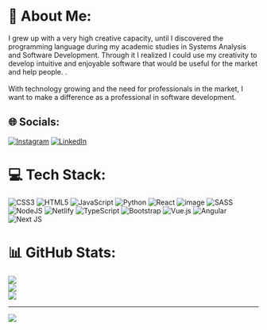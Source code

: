 # 💫 About Me:
I grew up with a very high creative capacity, until I discovered the programming language during my academic studies in Systems Analysis and Software Development. Through it I realized I could use my creativity to develop intuitive and enjoyable software that would be useful for the market and help people. .<br><br>With technology growing and the need for professionals in the market, I want to make a difference as a professional in software development.


## 🌐 Socials:
[![Instagram](https://img.shields.io/badge/Instagram-%23E4405F.svg?logo=Instagram&logoColor=white)](https://instagram.com/https://www.instagram.com/pcgsantos99/) [![LinkedIn](https://img.shields.io/badge/LinkedIn-%230077B5.svg?logo=linkedin&logoColor=white)](https://linkedin.com/in/https://www.linkedin.com/in/paulo-cesar-92a95623a/) 

# 💻 Tech Stack:
![CSS3](https://img.shields.io/badge/css3-%231572B6.svg?style=for-the-badge&logo=css3&logoColor=white) 
![HTML5](https://img.shields.io/badge/html5-%23E34F26.svg?style=for-the-badge&logo=html5&logoColor=white) 
![JavaScript](https://img.shields.io/badge/javascript-%23323330.svg?style=for-the-badge&logo=javascript&logoColor=%23F7DF1E) 
![Python](https://img.shields.io/badge/python-3670A0?style=for-the-badge&logo=python&logoColor=ffdd54)
![React](https://img.shields.io/badge/react-%2320232a.svg?style=for-the-badge&logo=react&logoColor=%2361DAFB)
![image](https://github.com/PauloAquarius0299/PauloAquarius0299/assets/114706743/88f4929e-30a9-4108-b454-a84422d3088d)
![SASS](https://img.shields.io/badge/SASS-hotpink.svg?style=for-the-badge&logo=SASS&logoColor=white)
![NodeJS](https://img.shields.io/badge/node.js-6DA55F?style=for-the-badge&logo=node.js&logoColor=white)
![Netlify](https://img.shields.io/badge/netlify-%23000000.svg?style=for-the-badge&logo=netlify&logoColor=#00C7B7) 
![TypeScript](https://img.shields.io/badge/typescript-%23007ACC.svg?style=for-the-badge&logo=typescript&logoColor=white) 
![Bootstrap](https://img.shields.io/badge/bootstrap-%238511FA.svg?style=for-the-badge&logo=bootstrap&logoColor=white) 
![Vue.js](https://img.shields.io/badge/vuejs-%2335495e.svg?style=for-the-badge&logo=vuedotjs&logoColor=%234FC08D)
![Angular](https://img.shields.io/badge/angular-%23DD0031.svg?style=for-the-badge&logo=angular&logoColor=white)
![Next JS](https://img.shields.io/badge/Next-black?style=for-the-badge&logo=next.js&logoColor=white)

# 📊 GitHub Stats:
![](https://github-readme-stats.vercel.app/api?username=PauloAquarius0299&theme=algolia&hide_border=false&include_all_commits=false&count_private=false)<br/>
![](https://github-readme-streak-stats.herokuapp.com/?user=PauloAquarius0299&theme=algolia&hide_border=false)<br/>
![](https://github-readme-stats.vercel.app/api/top-langs/?username=PauloAquarius0299&theme=algolia&hide_border=true&include_all_commits=false&count_private=false&layout=compact)


---
[![](https://visitcount.itsvg.in/api?id=PauloAquarius0299&icon=0&color=0)](https://visitcount.itsvg.in)

<!-- Proudly created with GPRM ( https://gprm.itsvg.in ) -->
